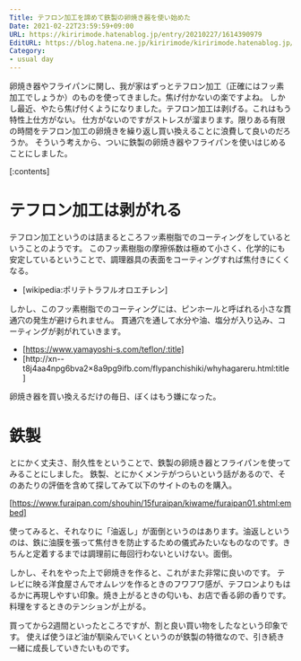 ```yaml
---
Title: テフロン加工を諦めて鉄製の卵焼き器を使い始めた
Date: 2021-02-22T23:59:59+09:00
URL: https://kiririmode.hatenablog.jp/entry/20210227/1614390979
EditURL: https://blog.hatena.ne.jp/kiririmode/kiririmode.hatenablog.jp/atom/entry/26006613696929052
Category:
- usual day
---
```


卵焼き器やフライパンに関し、我が家はずっとテフロン加工（正確にはフッ素加工でしょうか）のものを使ってきました。焦げ付かないの楽ですよね。
しかし最近、やたら焦げ付くようになりました。テフロン加工は剥げる。これはもう特性上仕方がない。
仕方がないのですがストレスが溜まります。限りある有限の時間をテフロン加工の卵焼きを繰り返し買い換えることに浪費して良いのだろうか。
そういう考えから、ついに鉄製の卵焼き器やフライパンを使いはじめることにしました。

[:contents]

# テフロン加工は剥がれる

テフロン加工というのは詰まるところフッ素樹脂でのコーティングをしているということのようです。
このフッ素樹脂の摩擦係数は極めて小さく、化学的にも安定しているということで、調理器具の表面をコーティングすれば焦付きにくくなる。

- [wikipedia:ポリテトラフルオロエチレン]

しかし、このフッ素樹脂でのコーティングには、ピンホールと呼ばれる小さな貫通穴の発生が避けられません。
貫通穴を通して水分や油、塩分が入り込み、コーティングが剥がれていきます。

- [https://www.yamayoshi-s.com/teflon/:title]
- [http://xn--t8j4aa4npg6bva2×8a9pg9ifb.com/flypanchishiki/whyhagareru.html:title]

卵焼き器を買い換えるだけの毎日、ぼくはもう嫌になった。

# 鉄製

とにかく丈夫さ、耐久性をということで、鉄製の卵焼き器とフライパンを使ってみることにしました。
鉄製、とにかくメンテがつらいという話があるので、そのあたりの評価を含めて探してみて以下のサイトのものを購入。

[https://www.furaipan.com/shouhin/15furaipan/kiwame/furaipan01.shtml:embed]

使ってみると、それなりに「油返し」が面倒というのはあります。油返しというのは、鉄に油膜を張って焦付きを防止するための儀式みたいなものなのです。きちんと定着するまでは調理前に毎回行わないといけない。面倒。

しかし、それをやった上で卵焼きを作ると、これがまた非常に良いのです。
テレビに映る洋食屋さんでオムレツを作るときのフワフワ感が、テフロンよりもはるかに再現しやすい印象。焼き上がるときの匂いも、お店で香る卵の香りです。料理をするときのテンションが上がる。

買ってから2週間といったところですが、割と良い買い物をしたなという印象です。
使えば使うほど油が馴染んでいくというのが鉄製の特徴なので、引き続き一緒に成長していきたいものです。
